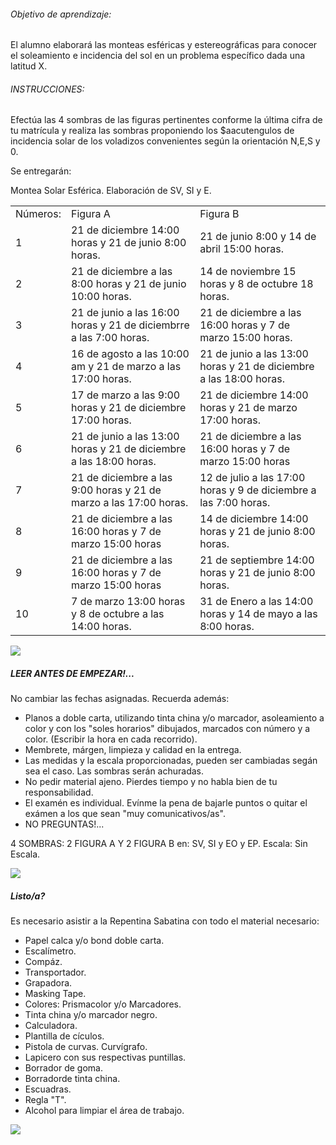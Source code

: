 ###### Objetivo de aprendizaje:
El alumno elaborará las monteas esféricas y estereográficas para conocer el soleamiento e incidencia del sol en un problema específico dada una latitud X.

###### INSTRUCCIONES:
Efectúa las 4 sombras de las figuras pertinentes conforme la última cifra de tu matrícula y realiza las sombras proponiendo los $aacutengulos de incidencia solar de los voladizos convenientes según la orientación N,E,S y 0.


Se entregarán:

Montea Solar Esférica. Elaboración de SV, SI y E.

<table class="activity-display-table"> 
<tbody><tr>
<td>Números:</td>
<td>Figura A</td>
<td>Figura B</td>
</tr>
<tr>
<td>1</td>
<td>21 de diciembre 14:00 horas y 21 de junio 8:00 horas.</td>
<td>21 de junio 8:00 y 14 de abril 15:00 horas.</td>
</tr>
<tr>
<td>2 </td>
<td> 21 de diciembre a las 8:00 horas  y 21 de junio 10:00 horas.</td>
<td> 14 de noviembre 15 horas y 8 de octubre 18 horas. </td>
</tr>
<tr>
<td>3</td>
<td> 21 de junio a las 16:00 horas y 21 de diciembrre a las 7:00 horas.</td>
<td> 21 de diciembre a las 16:00 horas y 7 de marzo 15:00 horas.</td>
</tr>
<tr>
<td>4</td>
<td>16 de agosto a las 10:00 am y 21 de marzo a las 17:00 horas.</td>
<td>21 de junio a las 13:00 horas y 21 de diciembre a las 18:00 horas.</td>
</tr>
<tr>
<td>5</td>
<td>17 de marzo a las 9:00 horas y 21 de diciembre 17:00 horas.</td>
<td>21 de diciembre 14:00 horas y 21 de marzo 17:00 horas.</td>
</tr>
<tr>
<td>6</td>
<td>21 de junio a las 13:00 horas y 21 de diciembre a las 18:00 horas.</td>
<td>21 de diciembre a las 16:00 horas y 7 de marzo 15:00 horas</td>
</tr>
<tr>
<td>7</td>
<td>21 de diciembre a las 9:00 horas y 21 de marzo a las 17:00 horas.</td>
<td>12 de julio a las 17:00 horas y 9 de diciembre a las 7:00 horas.</td>
</tr>
<tr>
<td>8</td>
<td>21 de diciembre a las 16:00 horas y 7 de marzo 15:00 horas</td>
<td>14 de diciembre 14:00 horas y 21 de junio 8:00 horas.</td>
</tr>
<tr>
<td>9</td>
<td>21 de diciembre a las 16:00 horas y 7 de marzo 15:00 horas</td>
<td>21 de septiembre 14:00 horas y 21 de junio 8:00 horas.</td>
</tr>
<tr>
<td>10</td>
<td>7 de marzo 13:00 horas y 8 de octubre a las 14:00 horas.</td>
<td>31 de Enero a las 14:00 horas y 14 de mayo a las 8:00 horas.</td>
</tr>
</tbody></table>

<div class="mdl-grid">
<div class="mdl-cell mdl-cell--6-col mdl-cell--3-offset mdl-typography--text-center">
<img src='./content/6/M6.59/MONTEA.jpg'>
</div>
</div>

##### LEER ANTES DE EMPEZAR!...
No cambiar las fechas asignadas. Recuerda además:
- Planos a doble carta, utilizando tinta china y/o marcador, asoleamiento a color y con los "soles horarios" dibujados, marcados con número y a color. (Escribir la hora en cada recorrido).
- Membrete, márgen, limpieza y calidad en la entrega.
- Las medidas y la escala proporcionadas, pueden ser cambiadas segán sea el caso. Las sombras serán achuradas.
- No pedir material ajeno. Pierdes tiempo y no habla bien de tu responsabilidad.
- El examén es individual. Evínme la pena de bajarle puntos o quitar el exámen a los que sean "muy comunicativos/as".
- NO PREGUNTAS!...

4 SOMBRAS: 2 FIGURA A Y 2 FIGURA B en:
SV, SI y EO y EP.
Escala: Sin Escala.

<div class="mdl-grid">
<div class="mdl-cell mdl-cell--10-col mdl-cell--1-offset mdl-typography--text-center">
<img src='./content/6/M6.59/Monteas_001.jpg'>
</div>
</div>

##### Listo/a?

Es necesario asistir a la Repentina Sabatina con todo el material necesario:
- Papel calca y/o bond doble carta.
- Escalímetro.
- Compáz.
- Transportador.
- Grapadora.
- Masking Tape.
- Colores: Prismacolor y/o Marcadores.
- Tinta china y/o marcador negro.
- Calculadora.
- Plantilla de cículos.
- Pistola de curvas. Curvígrafo.
- Lapicero con sus respectivas puntillas.
- Borrador de goma.
- Borradorde tinta china.
- Escuadras.
- Regla "T".
- Alcohol para limpiar el área de trabajo.

<div class="mdl-grid">
<div class="mdl-cell mdl-cell--6-col mdl-cell--3-offset mdl-typography--text-center">
<img src='./content/6/M6.59/P28_-_copia.jpg'>
</div>
</div>
